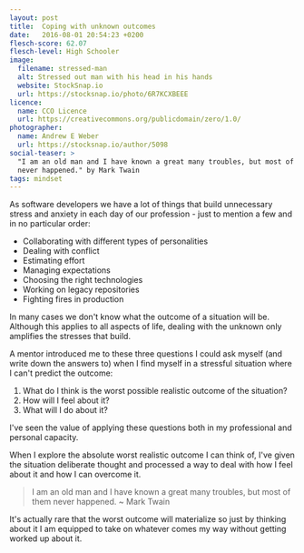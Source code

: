 ```yaml
---
layout: post
title:  Coping with unknown outcomes
date:   2016-08-01 20:54:23 +0200
flesch-score: 62.07
flesch-level: High Schooler
image:
  filename: stressed-man
  alt: Stressed out man with his head in his hands
  website: StockSnap.io
  url: https://stocksnap.io/photo/6R7KCXBEEE
licence:
  name: CCO Licence
  url: https://creativecommons.org/publicdomain/zero/1.0/
photographer:
  name: Andrew E Weber
  url: https://stocksnap.io/author/5098
social-teaser: >
  "I am an old man and I have known a great many troubles, but most of them
  never happened." by Mark Twain
tags: mindset
---
```


As software developers we have a lot of things that build unnecessary stress
and anxiety in each day of our profession - just to mention a few and in no
particular order:

* Collaborating with different types of personalities
* Dealing with conflict
* Estimating effort
* Managing expectations
* Choosing the right technologies
* Working on legacy repositories
* Fighting fires in production

In many cases we don't know what the outcome of a situation will be. Although
this applies to all aspects of life, dealing with the unknown only amplifies
the stresses that build.

A mentor introduced me to these three questions I could ask myself (and write
down the answers to) when I find myself in a stressful situation
where I can't predict the outcome:

1. What do I think is the worst possible realistic outcome of the situation?
2. How will I feel about it?
3. What will I do about it?

I've seen the value of applying these questions both in my professional and
personal capacity.

When I explore the absolute worst realistic outcome I can think of, I've
given the situation deliberate thought and processed a way to deal with how I
feel about it and how I can overcome it.

> I am an old man and I have known a great many troubles, but most of them
  never happened. ~ Mark Twain

It's actually rare that the worst outcome will materialize so just by thinking
about it I am equipped to take on whatever comes my way without getting worked
up about it.
